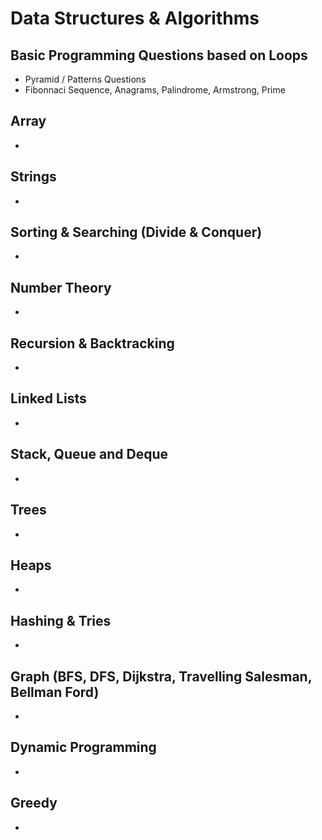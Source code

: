 # Data Structures & Algorithms

## Basic Programming Questions based on Loops
- Pyramid / Patterns Questions
- Fibonnaci Sequence, Anagrams, Palindrome, Armstrong, Prime

## Array
-

## Strings
-

## Sorting & Searching (Divide & Conquer)
-

## Number Theory
-

## Recursion & Backtracking
-

## Linked Lists
-

## Stack, Queue and Deque
-

## Trees
-

## Heaps
-

## Hashing & Tries
-

## Graph (BFS, DFS, Dijkstra, Travelling Salesman, Bellman Ford)
-

## Dynamic Programming
-

## Greedy
-
